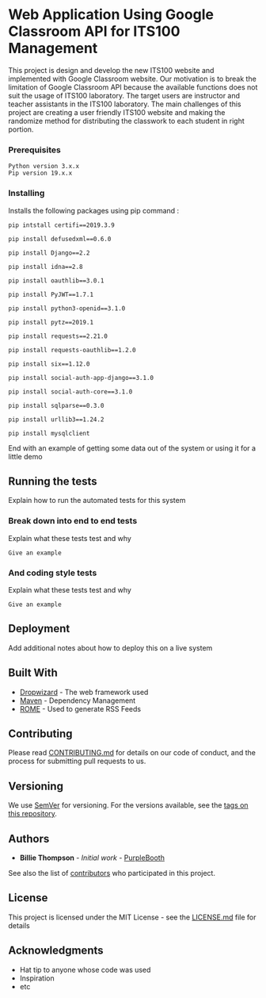 # Web Application Using Google Classroom API for ITS100 Management

This project is design and develop the new ITS100 website and implemented with Google Classroom website. Our motivation is to break the limitation of Google Classroom API because the available functions does not suit the usage of ITS100 laboratory. The target users are instructor and teacher assistants in the ITS100 laboratory. The main challenges of this project are creating a user friendly ITS100 website and making the randomize method for distributing the classwork to each student in right portion.



### Prerequisites



```
Python version 3.x.x
Pip version 19.x.x
```

### Installing
Installs the following packages using pip command :


```
pip intstall certifi==2019.3.9
```

```
pip install defusedxml==0.6.0
```

```
pip install Django==2.2
```

```
pip install idna==2.8
```
```
pip install oauthlib==3.0.1 
```
```
pip install PyJWT==1.7.1
```
```
pip install python3-openid==3.1.0
```
```
pip install pytz==2019.1
```
```
pip install requests==2.21.0
```
```
pip install requests-oauthlib==1.2.0
```
```
pip install six==1.12.0
```
```
pip install social-auth-app-django==3.1.0
```
```
pip install social-auth-core==3.1.0
```
```
pip install sqlparse==0.3.0
```
```
pip install urllib3==1.24.2
```
```
pip install mysqlclient
```



End with an example of getting some data out of the system or using it for a little demo

## Running the tests

Explain how to run the automated tests for this system

### Break down into end to end tests

Explain what these tests test and why

```
Give an example
```

### And coding style tests

Explain what these tests test and why

```
Give an example
```

## Deployment

Add additional notes about how to deploy this on a live system

## Built With

* [Dropwizard](http://www.dropwizard.io/1.0.2/docs/) - The web framework used
* [Maven](https://maven.apache.org/) - Dependency Management
* [ROME](https://rometools.github.io/rome/) - Used to generate RSS Feeds

## Contributing

Please read [CONTRIBUTING.md](https://gist.github.com/PurpleBooth/b24679402957c63ec426) for details on our code of conduct, and the process for submitting pull requests to us.

## Versioning

We use [SemVer](http://semver.org/) for versioning. For the versions available, see the [tags on this repository](https://github.com/your/project/tags). 

## Authors

* **Billie Thompson** - *Initial work* - [PurpleBooth](https://github.com/PurpleBooth)

See also the list of [contributors](https://github.com/your/project/contributors) who participated in this project.

## License

This project is licensed under the MIT License - see the [LICENSE.md](LICENSE.md) file for details

## Acknowledgments

* Hat tip to anyone whose code was used
* Inspiration
* etc
